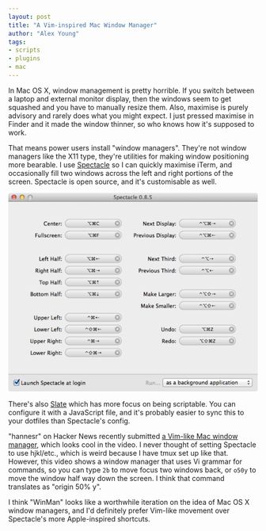 ```yaml
---
layout: post
title: "A Vim-inspired Mac Window Manager"
author: "Alex Young"
tags: 
- scripts
- plugins
- mac
---
```


In Mac OS X, window management is pretty horrible.  If you switch between a laptop and external monitor display, then the windows seem to get squashed and you have to manually resize them.  Also, maximise is purely advisory and rarely does what you might expect.  I just pressed maximise in Finder and it made the window thinner, so who knows how it's supposed to work.

That means power users install "window managers".  They're not window managers like the X11 type, they're utilities for making window positioning more bearable.  I use [Spectacle](http://spectacleapp.com/) so I can quickly maximise iTerm, and occasionally fill two windows across the left and right portions of the screen.  Spectacle is open source, and it's customisable as well.

![Spectacle](/images/posts/spectacle-mac.png)

There's also [Slate](https://github.com/jigish/slate) which has more focus on being scriptable.  You can configure it with a JavaScript file, and it's probably easier to sync this to your dotfiles than Spectacle's config.

"hannesr" on Hacker News recently submitted [a Vim-like Mac window manager](https://news.ycombinator.com/item?id=8108132), which looks cool in the video.  I never thought of setting Spectacle to use hjkl/etc., which is weird because I have tmux set up like that.  However, this video shows a window manager that uses Vi grammar for commands, so you can type `2b` to move focus two windows back, or `o50y` to move the window half way down the screen.  I think that command translates as "origin 50% y".

I think "WinMan" looks like a worthwhile iteration on the idea of Mac OS X window managers, and I'd definitely prefer Vim-like movement over Spectacle's more Apple-inspired shortcuts.
